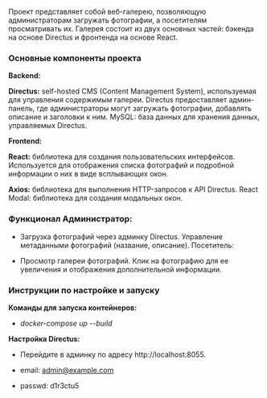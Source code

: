 Проект представляет собой веб-галерею, позволяющую администраторам загружать фотографии, а посетителям просматривать их. Галерея состоит из двух основных частей: бэкенда на основе Directus и фронтенда на основе React.

### Основные компоненты проекта 

**Backend:**

**Directus:** self-hosted CMS (Content Management System), используемая для управления содержимым галереи. Directus предоставляет админ-панель, где администраторы могут загружать фотографии, добавлять описание и заголовки к ним.
MySQL: база данных для хранения данных, управляемых Directus.

**Frontend:**

**React:** библиотека для создания пользовательских интерфейсов. Используется для отображения списка фотографий и подробной информации о них в виде всплывающих окон.

**Axios:** библиотека для выполнения HTTP-запросов к API Directus.
React Modal: библиотека для создания модальных окон.

### Функционал Администратор:

- Загрузка фотографий через админку Directus.
Управление метаданными фотографий (название, описание).
Посетитель:

- Просмотр галереи фотографий.
Клик на фотографию для ее увеличения и отображения дополнительной информации.

### Инструкции по настройке и запуску

**Команды для запуска контейнеров:**

- _docker-compose up --build_

**Настройка Directus:**

- Перейдите в админку по адресу http://localhost:8055.

- email: admin@example.com

- passwd: d1r3ctu5


